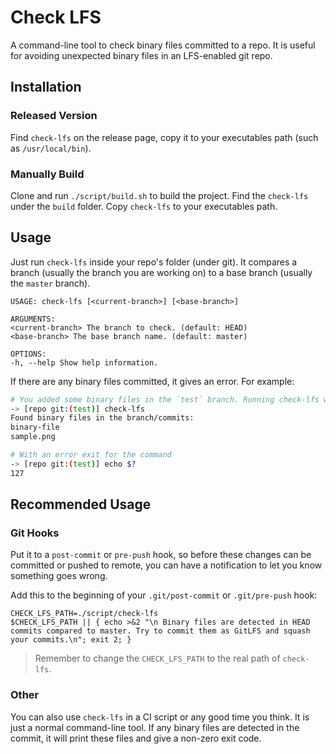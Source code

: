 # Check LFS

A command-line tool to check binary files committed to a repo. It is useful for avoiding unexpected binary files in an LFS-enabled git repo.

## Installation

### Released Version

Find `check-lfs` on the release page, copy it to your executables path (such as `/usr/local/bin`).

### Manually Build

Clone and run `./script/build.sh` to build the project. Find the `check-lfs` under the `build` folder. Copy `check-lfs` to your executables path.

## Usage

Just run `check-lfs` inside your repo's folder (under git). It compares a branch (usually the branch you are working on) to a base branch (usually the `master` branch). 

```
USAGE: check-lfs [<current-branch>] [<base-branch>]

ARGUMENTS:
<current-branch> The branch to check. (default: HEAD)
<base-branch> The base branch name. (default: master)

OPTIONS:
-h, --help Show help information.
```

If there are any binary files committed, it gives an error. For example:

```sh
# You added some binary files in the `test` branch. Running check-lfs will compare it to the `master` branch:
-> [repo git:(test)] check-lfs
Found binary files in the branch/commits:
binary-file
sample.png

# With an error exit for the command
-> [repo git:(test)] echo $?
127 
```

## Recommended Usage

### Git Hooks

Put it to a `post-commit` or `pre-push` hook, so before these changes can be committed or pushed to remote, you can 
have a notification to let you know something goes wrong.

Add this to the beginning of your `.git/post-commit` or `.git/pre-push` hook:

```
CHECK_LFS_PATH=./script/check-lfs
$CHECK_LFS_PATH || { echo >&2 "\n Binary files are detected in HEAD commits compared to master. Try to commit them as GitLFS and squash your commits.\n"; exit 2; }
```

> Remember to change the `CHECK_LFS_PATH` to the real path of `check-lfs`.

### Other

You can also use `check-lfs` in a CI script or any good time you think. It is just a normal command-line tool. If any 
binary files are detected in the commit, it will print these files and give a non-zero exit code.